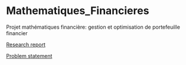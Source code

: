 # Mathematiques_Financieres

Projet mathématiques financière: gestion et optimisation de portefeuille financier

[Research report](https://github.com/satacroteam/Mathematiques_Financieres/blob/master/Mathematiques_Financieres.pdf)

[Problem statement](https://github.com/satacroteam/Mathematiques_Financieres/blob/master/Enonce.png)
